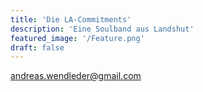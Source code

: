 ```yaml
---
title: 'Die LA-Commitments'
description: 'Eine Soulband aus Landshut'
featured_image: '/Feature.png'
draft: false
---
```


andreas.wendleder@gmail.com

